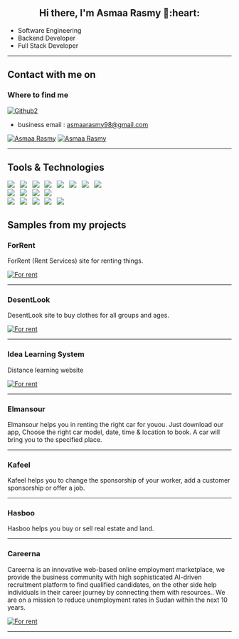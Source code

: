 <h2 align="center"> Hi there, I'm Asmaa Rasmy 👋:heart: </h2>

<!--<img align="right" src="https://media2.giphy.com/media/qgQUggAC3Pfv687qPC/giphy.gif">-->

- Software Engineering
- Backend Developer
- Full Stack Developer
<hr>

<h2> Contact with me on </h2>

<h3>Where to find me</h3>
<p><a href="https://github.com/EngAsmaaRasmy" target="_blank"><img alt="Github2" src="https://img.shields.io/badge/GitHub-%2312100E.svg?&style=for-the-badge&logo=Github&logoColor=white" /></a> 

- business email : asmaarasmy98@gmail.com


<p><a href="http://Wa.me/201091590529" target="_blank"><img alt="Asmaa Rasmy" src="https://img.shields.io/badge/whatsapp-128C7E.svg?style=for-the-badge&logo=whatsapp&logoColor=white" /></a> 
<a href="https://www.linkedin.com/in/asmaarasmy" target="_blank"><img alt="Asmaa Rasmy" src="https://img.shields.io/badge/linkedin-0077b5.svg?style=for-the-badge&logo=linkedin&logoColor=white" /></a> 
<p>


<hr>

<h2>Tools & Technologies</h2>
<p>
   <img src="https://img.shields.io/badge/HTML%20-%23F7DF1E.svg?&style=for-the-badge&color=E34F26" />&nbsp;&nbsp;
   <img src="https://img.shields.io/badge/css%20-%23F7DF1E.svg?&style=for-the-badge&color=5BA8EE" />&nbsp;&nbsp;
   <img src="https://img.shields.io/badge/JavaScript%20-%23F7DF1E.svg?&style=for-the-badge&color=F7DF1E" />&nbsp;&nbsp;
   <img src="https://img.shields.io/badge/TypeScript%20-%23F7DF1E.svg?&style=for-the-badge&color=3178C6" />&nbsp;&nbsp;
   <img src="https://img.shields.io/badge/Vue.js%20-%23F7DF1E.svg?&style=for-the-badge&color=41B883" />&nbsp;&nbsp;
   <img src="https://img.shields.io/badge/Angular%20-%23F7DF1E.svg?&style=for-the-badge&color=DD0031" />&nbsp;&nbsp;
   <img src="https://img.shields.io/badge/Bootstrap%20-%23F7DF1E.svg?&style=for-the-badge&color=7044A3" />&nbsp;&nbsp;
   <img src="https://img.shields.io/badge/Sass%20-%23F7DF1E.svg?&style=for-the-badge&color=CD6799" />&nbsp;&nbsp;
   <br />
   <img src="https://img.shields.io/badge/java%20-%23F7DF1E.svg?&style=for-the-badge&color=E34F26" />&nbsp;&nbsp;
   <img src="https://img.shields.io/badge/PHP%20-%23F7DF1E.svg?&style=for-the-badge&color=F7DF1E" />&nbsp;&nbsp;
   <img src="https://img.shields.io/badge/Laravel%20-%23F7DF1E.svg?&style=for-the-badge&color=F24F3B" />&nbsp;&nbsp;
   <img src="https://img.shields.io/badge/MySQL%20-%23F7DF1E.svg?&style=for-the-badge&color=1E4C68" />&nbsp;&nbsp;
   <br />
   <img src="https://img.shields.io/badge/Git%20-%23F7DF1E.svg?&style=for-the-badge&color=000" />&nbsp;&nbsp;
   <img src="https://img.shields.io/badge/GitHub%20-%23F7DF1E.svg?&style=for-the-badge&color=000" />&nbsp;&nbsp;
   <img src="https://img.shields.io/badge/Bitbucket%20-%23F7DF1E.svg?&style=for-the-badge&color=2684FF" />&nbsp;&nbsp;
   <img src="https://img.shields.io/badge/Trello%20-%23F7DF1E.svg?&style=for-the-badge&color=0079BF" />&nbsp;&nbsp;
   <img src="https://img.shields.io/badge/Docker%20-%23F7DF1E.svg?&style=for-the-badge&color=2496ED" />&nbsp;&nbsp;
</p> 


<h2> Samples from my projects </h2>

### ForRent
ForRent (Rent Services) site for renting things.
<p><a href="https://test.4rentsd.com" target="_blank"><img alt="For rent" src="https://img.shields.io/badge/Browse%20it%20-blue.svg?style=for-the-badge&logo=google-play" /></a> 
<p>

<hr>

### DesentLook
DesentLook site to buy clothes for all groups and ages.
<p><a href="https://test.decentlook.fashion/" target="_blank"><img alt="For rent" src="https://img.shields.io/badge/Browse%20it%20-blue.svg?style=for-the-badge&logo=google-play" /></a> 
<p>

<hr>

### Idea Learning System
Distance learning website
<p><a href="https://dev.idea-learning.riseupsoftservices.com/" target="_blank"><img alt="For rent" src="https://img.shields.io/badge/Browse%20it%20-blue.svg?style=for-the-badge&logo=google-play" /></a> 
<p>

<hr>

### Elmansour
Elmansour helps you in renting the right car for youou. Just download our app, Choose the right car model, date, time & location to book. A car will bring you to the specified place.
<hr>

### Kafeel
Kafeel helps you to change the sponsorship of your worker, add a customer sponsorship or offer a job.
<hr>

### Hasboo
Hasboo helps you buy or sell real estate and land.
<hr>

### Careerna
Careerna is an innovative web-based online employment marketplace, we provide the business community with high sophisticated AI-driven recruitment platform to find qualified candidates, on the other side help individuals in their career journey by connecting them with resources.. We are on a mission to reduce unemployment rates in Sudan within the next 10 years.

<p><a href="https://careerna.com/" target="_blank"><img alt="For rent" src="https://img.shields.io/badge/Browse%20it%20-blue.svg?style=for-the-badge&logo=google-play" /></a> 
<p>
<hr>




